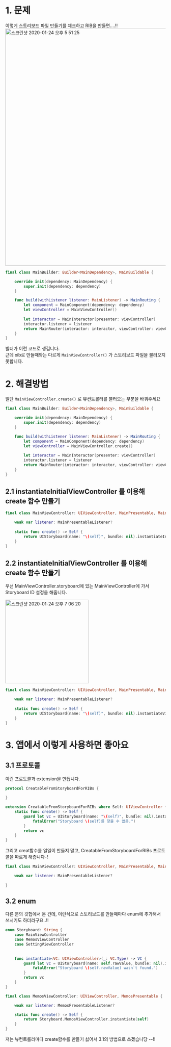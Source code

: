 # 1. 문제

이렇게 스토리보드 파일 만들기를 체크하고 RIB을 만들면....!! 
<img width="744" alt="스크린샷 2020-01-24 오후 5 51 25" src="https://user-images.githubusercontent.com/9502063/73056340-2602e680-3ed2-11ea-9b95-4ced60ccad50.png">

```swift
final class MainBuilder: Builder<MainDependency>, MainBuildable {

    override init(dependency: MainDependency) {
        super.init(dependency: dependency)
    }

    func build(withListener listener: MainListener) -> MainRouting {
        let component = MainComponent(dependency: dependency)
        let viewController = MainViewController()
        
        let interactor = MainInteractor(presenter: viewController)
        interactor.listener = listener
        return MainRouter(interactor: interactor, viewController: viewController)
    }
}
```

빌더가 이런 코드로 생깁니다.  
근데 xib로 만들때와는 다르게 `MainViewController()` 가 스토리보드 파일을 불러오지 못합니다.


# 2. 해결방법

일단 `MainViewController.create()` 로 뷰컨트롤러를 불러오는 부분을 바꿔주세요 

```swift
final class MainBuilder: Builder<MainDependency>, MainBuildable {

    override init(dependency: MainDependency) {
        super.init(dependency: dependency)
    }

    func build(withListener listener: MainListener) -> MainRouting {
        let component = MainComponent(dependency: dependency)
        let viewController = MainViewController.create()
        
        let interactor = MainInteractor(presenter: viewController)
        interactor.listener = listener
        return MainRouter(interactor: interactor, viewController: viewController)
    }
}
```


## 2.1 instantiateInitialViewController 를 이용해 create 함수 만들기 

```swift
final class MainViewController: UIViewController, MainPresentable, MainViewControllable {

    weak var listener: MainPresentableListener?
    
    static func create() -> Self {
        return UIStoryboard(name: "\(self)", bundle: nil).instantiateInitialViewController() as! Self
    }
}
```

## 2.2 instantiateInitialViewController 를 이용해 create 함수 만들기 

우선 MainViewController.storyboard에 있는 MainViewController에 가서 Storyboard ID 설정을 해줍니다. 

<img width="262" alt="스크린샷 2020-01-24 오후 7 06 20" src="https://user-images.githubusercontent.com/9502063/73061055-9d3d7800-3edc-11ea-8b5f-d9d270e619d0.png">


```swift
final class MainViewController: UIViewController, MainPresentable, MainViewControllable {

    weak var listener: MainPresentableListener?
    
    static func create() -> Self {
        return UIStoryboard(name: "\(self)", bundle: nil).instantiateViewController(identifier: "\(self)")
    }
}
```



# 3. 앱에서 이렇게 사용하면 좋아요 
## 3.1 프로토콜

이런 프로토콜과 extension을 만듭니다. 

```swift
protocol CreatableFromStoryboardForRIBs {
    
}

extension CreatableFromStoryboardForRIBs where Self: UIViewController {
    static func create() -> Self {
        guard let vc = UIStoryboard(name: "\(self)", bundle: nil).instantiateInitialViewController() as? Self else {
            fatalError("Storyboard \(self)를 찾을 수 없음.")
        }
        return vc
    }
}

```

그리고 creat함수를 일일이 만들지 말고, CreatableFromStoryboardForRIBs 프로토콜을 따르게 해줍니다-! 

```swift
final class MainViewController: UIViewController, MainPresentable, MainViewControllable, CreatableFromStoryboardForRIBs {

    weak var listener: MainPresentableListener?
    
}
```

## 3.2 enum

다른 분의 깃헙에서 본 건데, 이런식으로 스토리보드를 만들때마다 enum에 추가해서 쓰시기도 하더라구요..!! 

```swift
enum Storyboard: String {
    case MainViewController 
    case MemosViewController
    case SettingViewController
    
    
    func instantiate<VC: UIViewController>(_: VC.Type) -> VC {
        guard let vc = UIStoryboard(name: self.rawValue, bundle: nil).instantiateInitialViewController() as? VC else {
            fatalError("Storyboard \(self.rawValue) wasn`t found.")
        }
        return vc
    }
}
```


```swift
final class MemosViewController: UIViewController, MemosPresentable {

    weak var listener: MemosPresentableListener?

    static func create() -> Self {
        return Storyboard.MemosViewController.instantiate(self)
    }
}
```

저는 뷰컨트롤러마다 create함수를 만들기 싫어서 3.1의 방법으로 쓰겠습니당 --!! 
